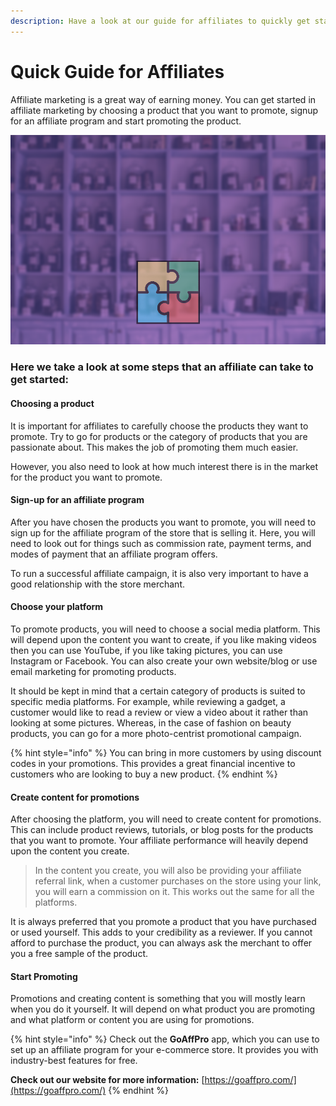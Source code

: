 ```yaml
---
description: Have a look at our guide for affiliates to quickly get started with promotions
---
```


# Quick Guide for Affiliates

Affiliate marketing is a great way of earning money. You can get started in affiliate marketing by choosing a product that you want to promote, signup for an affiliate program and start promoting the product.&#x20;

![](<../.gitbook/assets/Annotation 2019-12-07 022151.png>)

### **Here we take a look at some steps that an affiliate can take to get started:**

#### **Choosing a product**

It is important for affiliates to carefully choose the products they want to promote. Try to go for products or the category of products that you are passionate about. This makes the job of promoting them much easier.&#x20;

However, you also need to look at how much interest there is in the market for the product you want to promote.&#x20;

#### **Sign-up for an affiliate program**

After you have chosen the products you want to promote, you will need to sign up for the affiliate program of the store that is selling it. Here, you will need to look out for things such as commission rate, payment terms, and modes of payment that an affiliate program offers.

To run a successful affiliate campaign, it is also very important to have a good relationship with the store merchant.&#x20;

#### **Choose your platform**

To promote products, you will need to choose a social media platform. This will depend upon the content you want to create, if you like making videos then you can use YouTube, if you like taking pictures, you can use Instagram or Facebook. You can also create your own website/blog or use email marketing for promoting products.

It should be kept in mind that a certain category of products is suited to specific media platforms. For example, while reviewing a gadget, a customer would like to read a review or view a video about it rather than looking at some pictures. Whereas, in the case of fashion on beauty products, you can go for a more photo-centrist promotional campaign.&#x20;

{% hint style="info" %}
You can bring in more customers by using discount codes in your promotions. This provides a great financial incentive to customers who are looking to buy a new product.
{% endhint %}

#### **Create content for promotions**

After choosing the platform, you will need to create content for promotions. This can include product reviews, tutorials, or blog posts for the products that you want to promote. Your affiliate performance will heavily depend upon the content you create.

> In the content you create, you will also be providing your affiliate referral link, when a customer purchases on the store using your link, you will earn a commission on it. This works out the same for all the platforms.

It is always preferred that you promote a product that you have purchased or used yourself. This adds to your credibility as a reviewer. If you cannot afford to purchase the product, you can always ask the merchant to offer you a free sample of the product.&#x20;

#### **Start Promoting**

Promotions and creating content is something that you will mostly learn when you do it yourself. It will depend on what product you are promoting and what platform or content you are using for promotions.

{% hint style="info" %}
Check out the **GoAffPro** app, which you can use to set up an affiliate program for your e-commerce store. It provides you with industry-best features for free.

**Check out our website for more information:** [https://goaffpro.com/](https://goaffpro.com/)
{% endhint %}
